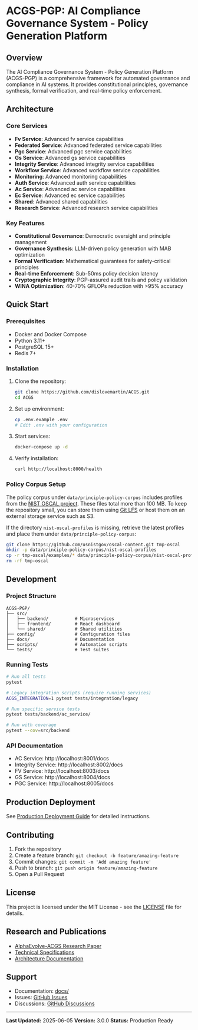 # ACGS-PGP: AI Compliance Governance System - Policy Generation Platform

## Overview

The AI Compliance Governance System - Policy Generation Platform (ACGS-PGP) is a comprehensive framework for automated governance and compliance in AI systems. It provides constitutional principles, governance synthesis, formal verification, and real-time policy enforcement.

## Architecture

### Core Services
- **Fv Service**: Advanced fv service capabilities
- **Federated Service**: Advanced federated service capabilities
- **Pgc Service**: Advanced pgc service capabilities
- **Gs Service**: Advanced gs service capabilities
- **Integrity Service**: Advanced integrity service capabilities
- **Workflow Service**: Advanced workflow service capabilities
- **Monitoring**: Advanced monitoring capabilities
- **Auth Service**: Advanced auth service capabilities
- **Ac Service**: Advanced ac service capabilities
- **Ec Service**: Advanced ec service capabilities
- **Shared**: Advanced shared capabilities
- **Research Service**: Advanced research service capabilities

### Key Features
- **Constitutional Governance**: Democratic oversight and principle management
- **Governance Synthesis**: LLM-driven policy generation with MAB optimization
- **Formal Verification**: Mathematical guarantees for safety-critical principles
- **Real-time Enforcement**: Sub-50ms policy decision latency
- **Cryptographic Integrity**: PGP-assured audit trails and policy validation
- **WINA Optimization**: 40-70% GFLOPs reduction with >95% accuracy

## Quick Start

### Prerequisites
- Docker and Docker Compose
- Python 3.11+
- PostgreSQL 15+
- Redis 7+

### Installation
1. Clone the repository:
   ```bash
   git clone https://github.com/dislovemartin/ACGS.git
   cd ACGS
   ```

2. Set up environment:
   ```bash
   cp .env.example .env
   # Edit .env with your configuration
   ```

3. Start services:
   ```bash
   docker-compose up -d
   ```

4. Verify installation:
   ```bash
   curl http://localhost:8000/health
   ```

### Policy Corpus Setup

The policy corpus under `data/principle-policy-corpus` includes
profiles from the [NIST OSCAL project](https://github.com/usnistgov/OSCAL).
These files total more than 100 MB. To keep the repository small, you can
store them using [Git LFS](https://git-lfs.github.com/) or host them on an
external storage service such as S3.

If the directory `nist-oscal-profiles` is missing, retrieve the latest
profiles and place them under `data/principle-policy-corpus`:

```bash
git clone https://github.com/usnistgov/oscal-content.git tmp-oscal
mkdir -p data/principle-policy-corpus/nist-oscal-profiles
cp -r tmp-oscal/examples/* data/principle-policy-corpus/nist-oscal-profiles/
rm -rf tmp-oscal
```

## Development

### Project Structure
```
ACGS-PGP/
├── src/
│   ├── backend/          # Microservices
│   ├── frontend/         # React dashboard
│   └── shared/           # Shared utilities
├── config/               # Configuration files
├── docs/                 # Documentation
├── scripts/              # Automation scripts
└── tests/                # Test suites
```

### Running Tests
```bash
# Run all tests
pytest

# Legacy integration scripts (require running services)
ACGS_INTEGRATION=1 pytest tests/integration/legacy

# Run specific service tests
pytest tests/backend/ac_service/

# Run with coverage
pytest --cov=src/backend
```

### API Documentation
- AC Service: http://localhost:8001/docs
- Integrity Service: http://localhost:8002/docs
- FV Service: http://localhost:8003/docs
- GS Service: http://localhost:8004/docs
- PGC Service: http://localhost:8005/docs

## Production Deployment

See [Production Deployment Guide](docs/PHASE3_PRODUCTION_DEPLOYMENT_GUIDE.md) for detailed instructions.

## Contributing

1. Fork the repository
2. Create a feature branch: `git checkout -b feature/amazing-feature`
3. Commit changes: `git commit -m 'Add amazing feature'`
4. Push to branch: `git push origin feature/amazing-feature`
5. Open a Pull Request

## License

This project is licensed under the MIT License - see the [LICENSE](LICENSE) file for details.

## Research and Publications

- [AlphaEvolve-ACGS Research Paper](docs/research/AlphaEvolve-ACGS_arXiv_submission/)
- [Technical Specifications](docs/research/technical_specifications.md)
- [Architecture Documentation](docs/architecture_documentation.md)

## Support

- Documentation: [docs/](docs/)
- Issues: [GitHub Issues](https://github.com/dislovemartin/ACGS/issues)
- Discussions: [GitHub Discussions](https://github.com/dislovemartin/ACGS/discussions)

---

**Last Updated:** 2025-06-05
**Version:** 3.0.0
**Status:** Production Ready
